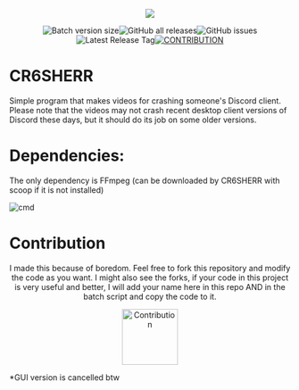 <p align=center>
  <a href="https://github.com/mariangXzyy/CR6SHERR"><img src="https://github.com/mariangXzyy/CR6SHERR/blob/9c48c7b309b5dccea2c2a1755dc636699ec85559/logo.png"></a>
</p>
<p align=center>
  <img alt="Batch version size" src="https://img.shields.io/github/size/mariangXzyy/CR6SHERR/cr6sherr.bat?label=Batch%20Version%20Size&style=for-the-badge"><img alt="GitHub all releases" src="https://img.shields.io/github/downloads/mariangXzyy/CR6SHERR/total?style=for-the-badge"><img alt="GitHub issues" src="https://img.shields.io/github/issues/mariangXzyy/CR6SHERR?style=for-the-badge"><img alt="Latest Release Tag" src="https://img.shields.io/github/v/tag/mariangxzyy/cr6sherr?label=latest%20release&style=for-the-badge"><a href="https://github.com/mariangXzyy/CR6SHERR/tree/main#contribution"><img alt="CONTRIBUTION" src="https://img.shields.io/badge/%20-CONTRIBUTION-5865F2?style=for-the-badge&logo=github"></a>
</p>

# CR6SHERR
Simple program that makes videos for crashing someone's Discord client.
Please note that the videos may not crash recent desktop client versions of Discord these days, but it should do its job on some older versions.

# Dependencies:
The only dependency is FFmpeg (can be downloaded by CR6SHERR with scoop if it is not installed)

![cmd](https://github.com/mariangXzyy/CR6SHERR/assets/107469245/93070f70-9e12-4ecb-b87d-6a9d4c28d103)

# Contribution
<p align=center>I made this because of boredom. Feel free to fork this repository and modify the code as you want. I might also see the forks, if your code in this project is very useful and better, I will add your name here in this repo AND in the batch script and copy the code to it.</p>
<p align=center><img alt="Contribution" src="https://cdn-icons-png.flaticon.com/512/5520/5520859.png" width=100 height=100></p>

*GUI version is cancelled btw
